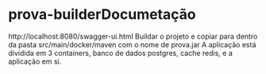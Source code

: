 # prova-builderDocumetação 
http://localhost:8080/swagger-ui.html
Buildar o projeto e copiar para dentro da pasta src/main/docker/maven com o nome de prova.jar
A aplicação está dividida em 3 containers, banco de dados postgres, cache redis, e a aplicação em si.
